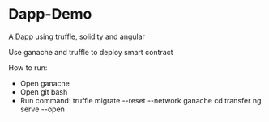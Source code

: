 # Dapp-Demo
A Dapp using truffle, solidity and angular

Use ganache and truffle to deploy smart contract 

How to run:
- Open ganache
- Open git bash
- Run command: truffle migrate --reset --network ganache
               cd transfer
               ng serve --open

